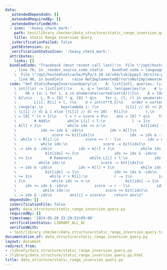 ```yaml
---
data:
  _extendedDependsOn: []
  _extendedRequiredBy: []
  _extendedVerifiedWith:
  - icon: ':heavy_check_mark:'
    path: test/library_checker/data_structure/static_range_inversion_query.test.py
    title: Static Range Inversion Query
  _isVerificationFailed: false
  _pathExtension: py
  _verificationStatusIcon: ':heavy_check_mark:'
  attributes:
    links: []
  bundledCode: "Traceback (most recent call last):\n  File \"/opt/hostedtoolcache/PyPy/3.10.14/x64/lib/pypy3.10/site-packages/onlinejudge_verify/documentation/build.py\"\
    , line 76, in _render_source_code_stat\n    bundled_code = language.bundle(\n\
    \  File \"/opt/hostedtoolcache/PyPy/3.10.14/x64/lib/pypy3.10/site-packages/onlinejudge_verify/languages/python.py\"\
    , line 96, in bundle\n    raise NotImplementedError\nNotImplementedError\n"
  code: "def StaticRangeInversionQuery(\n    A: list[int], queries: list[tuple[int,\
    \ int]]\n) -> list[int]:\n    n, q = len(A), len(queries)\n    # \u5EA7\u5727\n\
    \    dA = {a: i for i, a in enumerate(sorted(set(A)))}\n    A = [dA[a] for a in\
    \ A]\n\n    L, R = [0] * q, [0] * q\n    for i, (l, r) in enumerate(queries):\n\
    \        L[i], R[i] = l, r\n    d = int(n**0.5)\n    order = sorted(\n       \
    \ range(q),\n        key=lambda i: (\n            (L[i] // d) << 20 | R[i] if\
    \ (L[i] // d) & 1 else ((L[i] // d) << 20) - R[i]\n        ),\n    )\n\n    bit\
    \ = [0] * (n + 1)\n    l = r = score = 0\n    ans = [0] * q\n    for i in order:\n\
    \        # Add\n        while L[i] < l:\n            l -= 1\n            idx =\
    \ A[l] + 1\n            while idx <= n:\n                bit[idx] += 1\n     \
    \           idx += idx & -idx\n            idx = A[l]\n            while idx:\n\
    \                score += bit[idx]\n                idx -= idx & -idx\n      \
    \  while r < R[i]:\n            score += r - l\n            idx = A[r] + 1\n \
    \           while idx:\n                score -= bit[idx]\n                idx\
    \ -= idx & -idx\n            idx = A[r] + 1\n            while idx <= n:\n   \
    \             bit[idx] += 1\n                idx += idx & -idx\n            r\
    \ += 1\n        # Remove\n        while L[i] > l:\n            idx = A[l]\n  \
    \          while idx:\n                score -= bit[idx]\n                idx\
    \ -= idx & -idx\n            idx = A[l] + 1\n            while idx <= n:\n   \
    \             bit[idx] -= 1\n                idx += idx & -idx\n            l\
    \ += 1\n        while r > R[i]:\n            r -= 1\n            idx = A[r] +\
    \ 1\n            while idx <= n:\n                bit[idx] -= 1\n            \
    \    idx += idx & -idx\n            score -= r - l\n            idx = A[r] + 1\n\
    \            while idx:\n                score += bit[idx]\n                idx\
    \ -= idx & -idx\n        ans[i] = score\n    return ans\n"
  dependsOn: []
  isVerificationFile: false
  path: data_structure/static_range_inversion_query.py
  requiredBy: []
  timestamp: '2024-05-28 15:29:52+09:00'
  verificationStatus: LIBRARY_ALL_AC
  verifiedWith:
  - test/library_checker/data_structure/static_range_inversion_query.test.py
documentation_of: data_structure/static_range_inversion_query.py
layout: document
redirect_from:
- /library/data_structure/static_range_inversion_query.py
- /library/data_structure/static_range_inversion_query.py.html
title: data_structure/static_range_inversion_query.py
---
```

